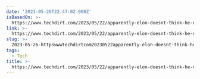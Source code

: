 ```yaml
---
date: '2023-05-26T22:47:02.000Z'
isBasedOn: >-
  https://www.techdirt.com/2023/05/22/apparently-elon-doesnt-think-he-needs-to-pay-rent-because-sf-is-a-shithole-so-why-should-we-pay-for-twitter/
link: >-
  https://www.techdirt.com/2023/05/22/apparently-elon-doesnt-think-he-needs-to-pay-rent-because-sf-is-a-shithole-so-why-should-we-pay-for-twitter/
slug: >-
  2023-05-26-httpswwwtechdirtcom20230522apparently-elon-doesnt-think-he-needs-to-pay-rent-because-sf-is-a-shithole-so-why-should-we-pay-for-twitter
tags:
  - Tech
title: >-
  https://www.techdirt.com/2023/05/22/apparently-elon-doesnt-think-he-needs-to-pay-rent-because-sf-is-a-shithole-so-why-should-we-pay-for-twitter/
---
```


